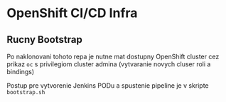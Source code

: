 # OpenShift CI/CD Infra

## Rucny Bootstrap

Po naklonovani tohoto repa je nutne mat dostupny OpenShift cluster cez prikaz `oc` s privilegiom cluster admina (vytvaranie novych cluser roli a bindings)

Postup pre vytvorenie Jenkins PODu a spustenie pipeline je v skripte `bootstrap.sh`

